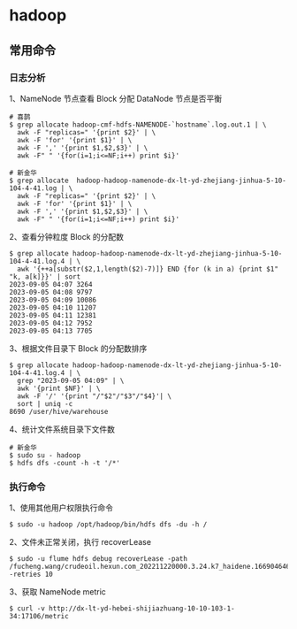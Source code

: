 # hadoop

## 常用命令

### 日志分析

1、NameNode 节点查看 Block 分配 DataNode 节点是否平衡

```
# 喜鹊
$ grep allocate hadoop-cmf-hdfs-NAMENODE-`hostname`.log.out.1 | \
  awk -F "replicas=" '{print $2}' | \
  awk -F 'for' '{print $1}' | \
  awk -F ',' '{print $1,$2,$3}' | \
  awk -F" " '{for(i=1;i<=NF;i++) print $i}'

# 新金华
$ grep allocate  hadoop-hadoop-namenode-dx-lt-yd-zhejiang-jinhua-5-10-104-4-41.log | \
  awk -F "replicas=" '{print $2}' | \
  awk -F 'for' '{print $1}' | \
  awk -F ',' '{print $1,$2,$3}' | \
  awk -F" " '{for(i=1;i<=NF;i++) print $i}'
```

2、查看分钟粒度 Block 的分配数

```
$ grep allocate hadoop-hadoop-namenode-dx-lt-yd-zhejiang-jinhua-5-10-104-4-41.log.4 | \
  awk '{++a[substr($2,1,length($2)-7)]} END {for (k in a) {print $1" "k, a[k]}}' | sort
2023-09-05 04:07 3264
2023-09-05 04:08 9797
2023-09-05 04:09 10086
2023-09-05 04:10 11207
2023-09-05 04:11 12381
2023-09-05 04:12 7952
2023-09-05 04:13 7705
```

3、根据文件目录下 Block 的分配数排序

```
$ grep allocate hadoop-hadoop-namenode-dx-lt-yd-zhejiang-jinhua-5-10-104-4-41.log.4 | \
  grep "2023-09-05 04:09" | \
  awk '{print $NF}' | \
  awk -F '/' '{print "/"$2"/"$3"/"$4}'| \
  sort | uniq -c
8690 /user/hive/warehouse
```

4、统计文件系统目录下文件数

```
# 新金华
$ sudo su - hadoop
$ hdfs dfs -count -h -t '/*'
```


### 执行命令

1、使用其他用户权限执行命令

```
$ sudo -u hadoop /opt/hadoop/bin/hdfs dfs -du -h /
```

2、文件未正常关闭，执行 recoverLease

```
$ sudo -u flume hdfs debug recoverLease -path  /fucheng.wang/crudeoil.hexun.com_202211220000.3.24.k7_haidene.1669046460213.gz -retries 10
```


3、获取 NameNode metric

```
$ curl -v http://dx-lt-yd-hebei-shijiazhuang-10-10-103-1-34:17106/metric
```
